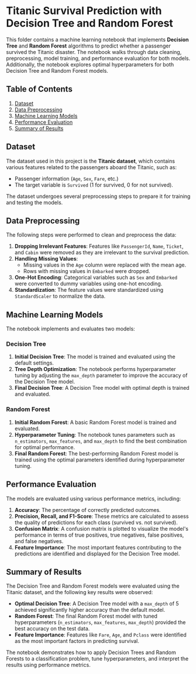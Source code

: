 # Titanic Survival Prediction with Decision Tree and Random Forest

This folder contains a machine learning notebook that implements **Decision Tree** and **Random Forest** algorithms to predict whether a passenger survived the Titanic disaster. The notebook walks through data cleaning, preprocessing, model training, and performance evaluation for both models. Additionally, the notebook explores optimal hyperparameters for both Decision Tree and Random Forest models.

## Table of Contents

1. [Dataset](#dataset)
2. [Data Preprocessing](#data-preprocessing)
3. [Machine Learning Models](#machine-learning-models)
4. [Performance Evaluation](#performance-evaluation)
5. [Summary of Results](#summary-of-results)

## Dataset

The dataset used in this project is the **Titanic dataset**, which contains various features related to the passengers aboard the Titanic, such as:
- Passenger information (`Age`, `Sex`, `Fare`, etc.)
- The target variable is `Survived` (1 for survived, 0 for not survived).

The dataset undergoes several preprocessing steps to prepare it for training and testing the models.

## Data Preprocessing

The following steps were performed to clean and preprocess the data:
1. **Dropping Irrelevant Features**: Features like `PassengerId`, `Name`, `Ticket`, and `Cabin` were removed as they are irrelevant to the survival prediction.
2. **Handling Missing Values**:
   - Missing values in the `Age` column were replaced with the mean age.
   - Rows with missing values in `Embarked` were dropped.
3. **One-Hot Encoding**: Categorical variables such as `Sex` and `Embarked` were converted to dummy variables using one-hot encoding.
4. **Standardization**: The feature values were standardized using `StandardScaler` to normalize the data.

## Machine Learning Models

The notebook implements and evaluates two models:

### Decision Tree
1. **Initial Decision Tree**: The model is trained and evaluated using the default settings. 
2. **Tree Depth Optimization**: The notebook performs hyperparameter tuning by adjusting the `max_depth` parameter to improve the accuracy of the Decision Tree model.
3. **Final Decision Tree**: A Decision Tree model with optimal depth is trained and evaluated.

### Random Forest
1. **Initial Random Forest**: A basic Random Forest model is trained and evaluated.
2. **Hyperparameter Tuning**: The notebook tunes parameters such as `n_estimators`, `max_features`, and `max_depth` to find the best combination for optimal performance.
3. **Final Random Forest**: The best-performing Random Forest model is trained using the optimal parameters identified during hyperparameter tuning.

## Performance Evaluation

The models are evaluated using various performance metrics, including:
1. **Accuracy**: The percentage of correctly predicted outcomes.
2. **Precision, Recall, and F1-Score**: These metrics are calculated to assess the quality of predictions for each class (survived vs. not survived).
3. **Confusion Matrix**: A confusion matrix is plotted to visualize the model's performance in terms of true positives, true negatives, false positives, and false negatives.
4. **Feature Importance**: The most important features contributing to the predictions are identified and displayed for the Decision Tree model.


## Summary of Results

The Decision Tree and Random Forest models were evaluated using the Titanic dataset, and the following key results were observed:

- **Optimal Decision Tree**: A Decision Tree model with a `max_depth` of 5 achieved significantly higher accuracy than the default model.
- **Random Forest**: The final Random Forest model with tuned hyperparameters (`n_estimators`, `max_features`, `max_depth`) provided the best accuracy on the test data.
- **Feature Importance**: Features like `Fare`, `Age`, and `Pclass` were identified as the most important factors in predicting survival.

The notebook demonstrates how to apply Decision Trees and Random Forests to a classification problem, tune hyperparameters, and interpret the results using performance metrics.
